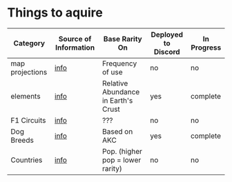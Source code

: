 # Things to aquire

| Category | Source of Information | Base Rarity On | Deployed to Discord | In Progress |
| -------- | --------------------- | -------------- | ------------------- | ----------- |
| map projections | [info](https://en.wikipedia.org/wiki/List_of_map_projections) | Frequency of use | no | no |
| elements | [info](https://en.wikipedia.org/wiki/List_of_chemical_elements) | Relative Abundance in Earth's Crust | yes | complete |
| F1 Circuits | [info](https://en.wikipedia.org/wiki/List_of_Formula_One_circuits) | ??? | no | no |
| Dog Breeds | [info](https://www.akc.org/dog-breeds/) | Based on AKC | yes | complete |
| Countries | [info](https://en.wikipedia.org/wiki/List_of_countries_and_dependencies_by_po) | Pop. (higher pop = lower rarity) | no | no |
